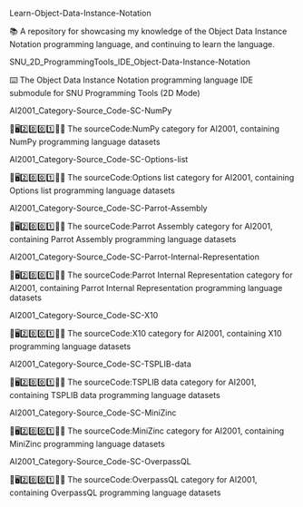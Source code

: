 
Learn-Object-Data-Instance-Notation

📚️ A repository for showcasing my knowledge of the Object Data Instance Notation programming language, and continuing to learn the language. 

SNU_2D_ProgrammingTools_IDE_Object-Data-Instance-Notation

⌨️ The Object Data Instance Notation programming language IDE submodule for SNU Programming Tools (2D Mode)

AI2001_Category-Source_Code-SC-NumPy

🧠️🖥️2️⃣️0️⃣️0️⃣️1️⃣️💾️📜️ The sourceCode:NumPy category for AI2001, containing NumPy programming language datasets

AI2001_Category-Source_Code-SC-Options-list

🧠️🖥️2️⃣️0️⃣️0️⃣️1️⃣️💾️📜️ The sourceCode:Options list category for AI2001, containing Options list programming language datasets

AI2001_Category-Source_Code-SC-Parrot-Assembly

🧠️🖥️2️⃣️0️⃣️0️⃣️1️⃣️💾️📜️ The sourceCode:Parrot Assembly category for AI2001, containing Parrot Assembly programming language datasets

AI2001_Category-Source_Code-SC-Parrot-Internal-Representation

🧠️🖥️2️⃣️0️⃣️0️⃣️1️⃣️💾️📜️ The sourceCode:Parrot Internal Representation category for AI2001, containing Parrot Internal Representation programming language datasets

AI2001_Category-Source_Code-SC-X10

🧠️🖥️2️⃣️0️⃣️0️⃣️1️⃣️💾️📜️ The sourceCode:X10 category for AI2001, containing X10 programming language datasets

AI2001_Category-Source_Code-SC-TSPLIB-data

🧠️🖥️2️⃣️0️⃣️0️⃣️1️⃣️💾️📜️ The sourceCode:TSPLIB data category for AI2001, containing TSPLIB data programming language datasets

AI2001_Category-Source_Code-SC-MiniZinc

🧠️🖥️2️⃣️0️⃣️0️⃣️1️⃣️💾️📜️ The sourceCode:MiniZinc category for AI2001, containing MiniZinc programming language datasets

AI2001_Category-Source_Code-SC-OverpassQL

🧠️🖥️2️⃣️0️⃣️0️⃣️1️⃣️💾️📜️ The sourceCode:OverpassQL category for AI2001, containing OverpassQL programming language datasets

